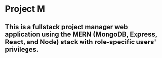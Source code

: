 # Project M
## This is a fullstack project manager web application using the MERN (MongoDB, Express, React, and Node) stack with role-specific users' privileges.
